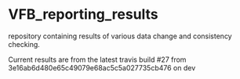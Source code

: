 # VFB_reporting_results
repository containing results of various data change and consistency checking.

 Current results are from the latest travis build #27 from 3e16ab6d480e65c49079e68ac5c5a027735cb476 on dev
